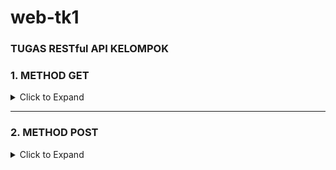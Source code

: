 # web-tk1
### TUGAS RESTful API KELOMPOK

### 1. METHOD GET
<details>
<summary> Click to Expand </summary>
<table>
<tr>
<td><b> URL </b></td>
<td> <b style="color🍏">{{baseurl}}/mahasiswa </td>
</tr>
<tr>
<td><b> Method </b></td>
<td> GET </td>
</tr>
<tr>
<td><b> Body </b></td>
<td>
	
``` json

    {
        "payload": [
            {
                "nim": 1001,
                "nama_mhs": "M.daniel ilyasa",
                "alamat": "bekasi"
            },
            {
                "nim": 1002,
                "nama_mhs": "dwi apriansyah",
                "alamat": "bogor"
            },
            {
                "nim": 1003,
                "nama_mhs": "m.irgi ",
                "alamat": "bogor"
            },
            {
                "nim": 1004,
                "nama_mhs": "irpan syahputra",
                "alamat": "palembang"
            }
            
        ],
        "message": "get all data from tbl_mhs",
        "metadata": {
            "prev": "",
            "next": "",
            "max": ""
        }
    }

```

</td>
</table>
</details>

***

### 2. METHOD POST
<details>
<summary> Click to Expand </summary>
<table>
<tr>
<td><b> URL </b></td>
<td> <b style="color🍏">{{baseurl}}/mahasiswa </td>
</tr>
<tr>
<td><b> Method </b></td>
<td> POST </td>
</tr>
<tr>
<td><b> Body </b></td>
<td>

``` json
{
    "nim":1006,
    "namaMhs": "andi",
    "alamat" :"jepang"
}
```
</td>
</tr>
<tr>
<td><b> Success Response </b></td>
<td>
	
``` json
{
        "payload": {
            "fieldCount": 0,
            "affectedRows": 1,
            "insertId": 0,
            "serverStatus": 2,
            "warningCount": 0,
            "message": "",
            "protocol41": true,
            "changedRows": 0
        },
        "message": "Data berhasil disimpan",
        "metadata": {
            "prev": "",
            "next": "",
            "max": ""
        }
    }
```

</td>
</tr>
<tr>
<td><b> Failed Response </b></td>
<td>Error: Data sudah ada dalam database</td>
</tr>
</table>
</details>





